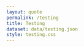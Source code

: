 ```yaml
---
layout: quote
permalink: /testing
title: Testing
dataset: data/testing.json
style: testing.css
---
```

